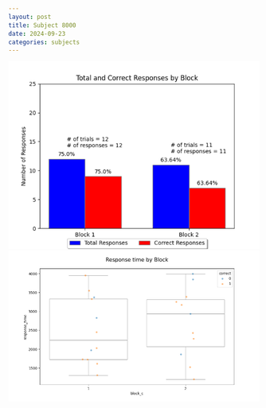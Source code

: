```yaml
---
layout: post
title: Subject 8000
date: 2024-09-23
categories: subjects
---
```


![](data/8000/run-1/8000_ATS_responses.png)
![](data/8000/run-1/8000_ATS_rt.png)
